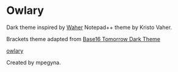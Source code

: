 Owlary
======

Dark theme inspired by [Waher](http://waher.net/) Notepad++ theme by Kristo Vaher.

Brackets theme adapted from [Base16 Tomorrow Dark Theme](https://github.com/enricodangelo/brackets-themes/tree/master/enricodangelo.base16-tomorrow-dark-theme)

[owlary](https://github.com/mpegyna/owlary-theme/blob/master/screenshot.jpg)

Created by mpegyna. 
